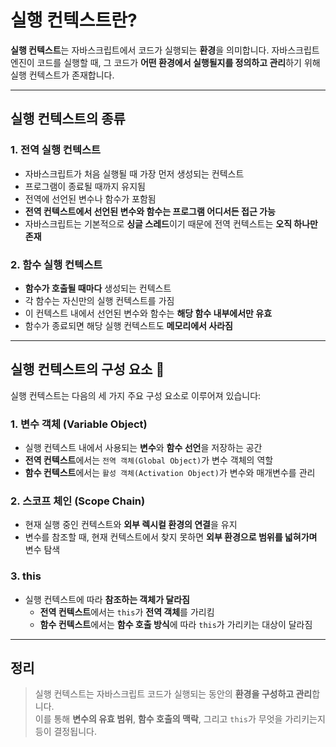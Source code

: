 # 실행 컨텍스트란?

**실행 컨텍스트**는 자바스크립트에서 코드가 실행되는 **환경**을 의미합니다. 자바스크립트 엔진이 코드를 실행할 때, 그 코드가 **어떤 환경에서 실행될지를 정의하고 관리**하기 위해 실행 컨텍스트가 존재합니다.

---

## 실행 컨텍스트의 종류

### 1. 전역 실행 컨텍스트

- 자바스크립트가 처음 실행될 때 가장 먼저 생성되는 컨텍스트
- 프로그램이 종료될 때까지 유지됨
- 전역에 선언된 변수나 함수가 포함됨
- **전역 컨텍스트에서 선언된 변수와 함수는 프로그램 어디서든 접근 가능**
- 자바스크립트는 기본적으로 **싱글 스레드**이기 때문에 전역 컨텍스트는 **오직 하나만 존재**

### 2. 함수 실행 컨텍스트

- **함수가 호출될 때마다** 생성되는 컨텍스트
- 각 함수는 자신만의 실행 컨텍스트를 가짐
- 이 컨텍스트 내에서 선언된 변수와 함수는 **해당 함수 내부에서만 유효**
- 함수가 종료되면 해당 실행 컨텍스트도 **메모리에서 사라짐**

---

## 실행 컨텍스트의 구성 요소 🤔

실행 컨텍스트는 다음의 세 가지 주요 구성 요소로 이루어져 있습니다:

### 1. 변수 객체 (Variable Object)

- 실행 컨텍스트 내에서 사용되는 **변수**와 **함수 선언**을 저장하는 공간
- **전역 컨텍스트**에서는 `전역 객체(Global Object)`가 변수 객체의 역할
- **함수 컨텍스트**에서는 `활성 객체(Activation Object)`가 변수와 매개변수를 관리

### 2. 스코프 체인 (Scope Chain)

- 현재 실행 중인 컨텍스트와 **외부 렉시컬 환경의 연결**을 유지
- 변수를 참조할 때, 현재 컨텍스트에서 찾지 못하면 **외부 환경으로 범위를 넓혀가며** 변수 탐색

### 3. this

- 실행 컨텍스트에 따라 **참조하는 객체가 달라짐**
  - **전역 컨텍스트**에서는 `this`가 **전역 객체**를 가리킴
  - **함수 컨텍스트**에서는 **함수 호출 방식**에 따라 `this`가 가리키는 대상이 달라짐

---

## 정리

> 실행 컨텍스트는 자바스크립트 코드가 실행되는 동안의 **환경을 구성하고 관리**합니다.  
> 이를 통해 **변수의 유효 범위**, **함수 호출의 맥락**, 그리고 `this`가 무엇을 가리키는지 등이 결정됩니다.
